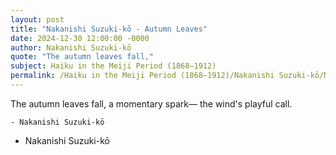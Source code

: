 ```yaml
---
layout: post
title: "Nakanishi Suzuki-kō - Autumn Leaves"
date: 2024-12-30 12:00:00 -0000
author: Nakanishi Suzuki-kō
quote: "The autumn leaves fall,"
subject: Haiku in the Meiji Period (1868–1912)
permalink: /Haiku in the Meiji Period (1868–1912)/Nakanishi Suzuki-kō/Nakanishi Suzuki-kō - Autumn Leaves
---
```


The autumn leaves fall,
    a momentary spark—
    the wind's playful call.
    
    
    - Nakanishi Suzuki-kō

- Nakanishi Suzuki-kō
